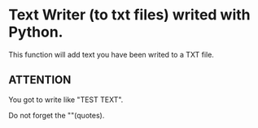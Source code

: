# Text Writer (to txt files) writed with Python.

This function will add text you have been writed to a TXT file.

## ATTENTION

You got to write like "TEST TEXT".

Do not forget the ""(quotes).

